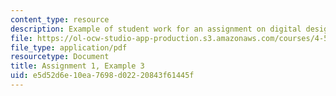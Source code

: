 ```yaml
---
content_type: resource
description: Example of student work for an assignment on digital design and fabrication.
file: https://ol-ocw-studio-app-production.s3.amazonaws.com/courses/4-510-digital-design-fabrication-fall-2008/e5d52d6e10ea7698d02220843f61445f_assn1_example3.pdf
file_type: application/pdf
resourcetype: Document
title: Assignment 1, Example 3
uid: e5d52d6e-10ea-7698-d022-20843f61445f
---
```

